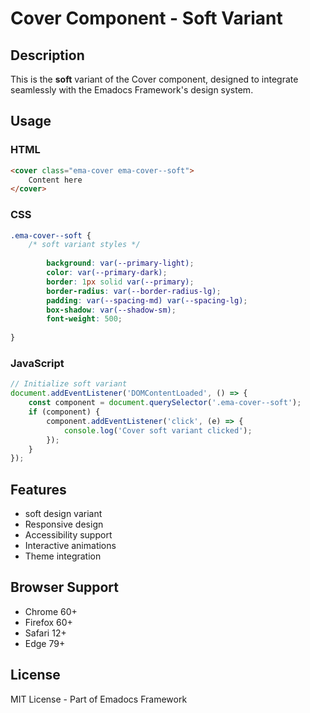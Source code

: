 # Cover Component - Soft Variant

## Description
This is the **soft** variant of the Cover component, designed to integrate seamlessly with the Emadocs Framework's design system.

## Usage

### HTML
```html
<cover class="ema-cover ema-cover--soft">
    Content here
</cover>
```

### CSS
```css
.ema-cover--soft {
    /* soft variant styles */
    
        background: var(--primary-light);
        color: var(--primary-dark);
        border: 1px solid var(--primary);
        border-radius: var(--border-radius-lg);
        padding: var(--spacing-md) var(--spacing-lg);
        box-shadow: var(--shadow-sm);
        font-weight: 500;
    
}
```

### JavaScript
```javascript
// Initialize soft variant
document.addEventListener('DOMContentLoaded', () => {
    const component = document.querySelector('.ema-cover--soft');
    if (component) {
        component.addEventListener('click', (e) => {
            console.log('Cover soft variant clicked');
        });
    }
});
```

## Features
- soft design variant
- Responsive design
- Accessibility support
- Interactive animations
- Theme integration

## Browser Support
- Chrome 60+
- Firefox 60+
- Safari 12+
- Edge 79+

## License
MIT License - Part of Emadocs Framework
